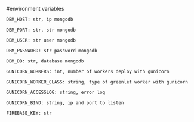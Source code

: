 #environment variables

```DBM_HOST: str, ip mongodb```

```DBM_PORT: str, str mongodb```

```DBM_USER: str user mongodb```

```DBM_PASSWORD: str password mongodb```

```DBM_DB: str, database mongodb```

```GUNICORN_WORKERS: int, number of workers deploy with gunicorn```

```GUNICORN_WORKER_CLASS: string, type of greenlet worker with gunicorn```

```GUNICORN_ACCESSLOG: string, error log```

```GUNICORN_BIND: string, ip and port to listen```

```FIREBASE_KEY: str```
